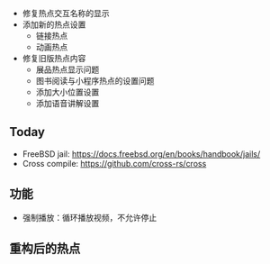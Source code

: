 - 修复热点交互名称的显示
- 添加新的热点设置
	- 链接热点
	- 动画热点
- 修复旧版热点内容
	- 展品热点显示问题
	- 图书阅读与小程序热点的设置问题
	- 添加大小位置设置
	- 添加语音讲解设置

## Today

- FreeBSD jail: https://docs.freebsd.org/en/books/handbook/jails/
- Cross compile: https://github.com/cross-rs/cross

## 功能

- 强制播放：循环播放视频，不允许停止

## 重构后的热点